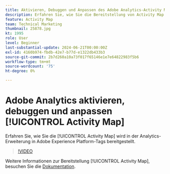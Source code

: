 ```yaml
---
title: Aktivieren, Debuggen und Anpassen des Adobe Analytics-Activity Map
description: Erfahren Sie, wie Sie die Bereitstellung von Activity Map in der Analytics-Erweiterung in Adobe Experience Platform-Tags aktivieren, debuggen und anpassen.
feature: Activity Map
team: Technical Marketing
thumbnail: 25878.jpg
kt: 1995
role: User
level: Beginner
last-substantial-update: 2024-06-21T00:00:00Z
exl-id: 4160b974-fbdb-42e7-b77d-e1322db433b3
source-git-commit: 2b7d260a10a73f017f65146e1e7e64822983f5b6
workflow-type: tm+mt
source-wordcount: '75'
ht-degree: 0%

---
```


# Adobe Analytics aktivieren, debuggen und anpassen [!UICONTROL Activity Map]

Erfahren Sie, wie Sie die [!UICONTROL Activity Map] wird in der Analytics-Erweiterung in Adobe Experience Platform-Tags bereitgestellt.

>[!VIDEO](https://video.tv.adobe.com/v/25878?quality=12&learn=on)

Weitere Informationen zur Bereitstellung [!UICONTROL Activity Map], besuchen Sie die [Dokumentation](https://experienceleague.adobe.com/en/docs/analytics/analyze/activity-map/getting-started/activitymap-enable).
